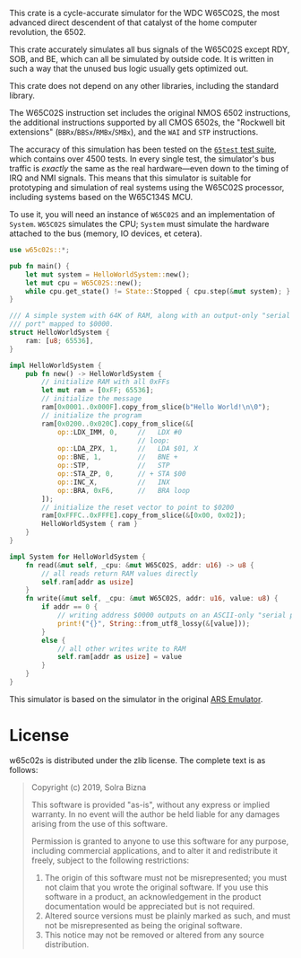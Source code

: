 This crate is a cycle-accurate simulator for the WDC W65C02S, the most
advanced direct descendent of that catalyst of the home computer
revolution, the 6502.

This crate accurately simulates all bus signals of the W65C02S except RDY,
SOB, and BE, which can all be simulated by outside code. It is written in
such a way that the unused bus logic usually gets optimized out.

This crate does not depend on any other libraries, including the standard
library.

The W65C02S instruction set includes the original NMOS 6502 instructions,
the additional instructions supported by all CMOS 6502s, the "Rockwell bit
extensions" (`BBRx`/`BBSx`/`RMBx`/`SMBx`), and the `WAI` and `STP`
instructions.

The accuracy of this simulation has been tested on the [`65test` test
suite](https://github.com/SolraBizna/65test), which contains over 4500
tests. In every single test, the simulator's bus traffic is *exactly* the
same as the real hardware—even down to the timing of IRQ and NMI signals.
This means that this simulator is suitable for prototyping and simulation
of real systems using the W65C02S processor, including systems based on the
W65C134S MCU.

To use it, you will need an instance of `W65C02S` and an implementation of
`System`. `W65C02S` simulates the CPU; `System` must simulate the hardware
attached to the bus (memory, IO devices, et cetera).

```rust
use w65c02s::*;

pub fn main() {
    let mut system = HelloWorldSystem::new();
    let mut cpu = W65C02S::new();
    while cpu.get_state() != State::Stopped { cpu.step(&mut system); }
}

/// A simple system with 64K of RAM, along with an output-only "serial
/// port" mapped to $0000.
struct HelloWorldSystem {
    ram: [u8; 65536],
}

impl HelloWorldSystem {
    pub fn new() -> HelloWorldSystem {
        // initialize RAM with all 0xFFs
        let mut ram = [0xFF; 65536];
        // initialize the message
        ram[0x0001..0x000F].copy_from_slice(b"Hello World!\n\0");
        // initialize the program
        ram[0x0200..0x020C].copy_from_slice(&[
            op::LDX_IMM, 0,     //   LDX #0
                                // loop:
            op::LDA_ZPX, 1,     //   LDA $01, X
            op::BNE, 1,         //   BNE +
            op::STP,            //   STP
            op::STA_ZP, 0,      // + STA $00
            op::INC_X,          //   INX
            op::BRA, 0xF6,      //   BRA loop
        ]);
        // initialize the reset vector to point to $0200
        ram[0xFFFC..0xFFFE].copy_from_slice(&[0x00, 0x02]);
        HelloWorldSystem { ram }
    }
}

impl System for HelloWorldSystem {
    fn read(&mut self, _cpu: &mut W65C02S, addr: u16) -> u8 {
        // all reads return RAM values directly
        self.ram[addr as usize]
    }
    fn write(&mut self, _cpu: &mut W65C02S, addr: u16, value: u8) {
        if addr == 0 {
            // writing address $0000 outputs on an ASCII-only "serial port"
            print!("{}", String::from_utf8_lossy(&[value]));
        }
        else {
            // all other writes write to RAM
            self.ram[addr as usize] = value
        }
    }
}
```

This simulator is based on the simulator in the original [ARS
Emulator](https://github.com/SolraBizna/ars-emu).

# License

w65c02s is distributed under the zlib license. The complete text is as
follows:

> Copyright (c) 2019, Solra Bizna
> 
> This software is provided "as-is", without any express or implied
> warranty. In no event will the author be held liable for any damages
> arising from the use of this software.
> 
> Permission is granted to anyone to use this software for any purpose,
> including commercial applications, and to alter it and redistribute it
> freely, subject to the following restrictions:
> 
> 1. The origin of this software must not be misrepresented; you must not
> claim that you wrote the original software. If you use this software in a
> product, an acknowledgement in the product documentation would be
> appreciated but is not required.
> 2. Altered source versions must be plainly marked as such, and must not
> be misrepresented as being the original software.
> 3. This notice may not be removed or altered from any source
> distribution.
